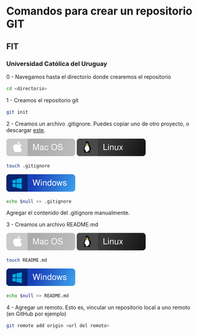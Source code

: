# Comandos para crear un repositorio GIT
## FIT
### Universidad Católica del Uruguay

0 - Navegamos hasta el directorio donde crearemos el repositorio

```bash
cd <directorio>
```

1 - Creamos el repositorio git

```bash
git init
```

2 - Creamos un archivo .gitignore. Puedes copiar uno de otro proyecto, o descargar [este](https://github.com/dotnet/core/blob/master/.gitignore).

![mac](./assets/gh-mac.svg)  ![linux](./assets/gh-linux.svg)  
```bash
touch .gitignore
```

![windows](./assets/gh-windows.svg)  
```bash
echo $null >> .gitignore
```

Agregar el contenido del .gitignore manualmente.

3 - Creamos un archivo README.md

![mac](./assets/gh-mac.svg)  ![linux](./assets/gh-linux.svg)  
```bash
touch README.md
```

![windows](./assets/gh-windows.svg)   
```bash
echo $null >> README.md
```

4 - Agregar un remoto. Esto es, vincular un repositorio local a uno remoto (en GitHub por ejemplo)

```bash
git remote add origin <url del remoto>
```
